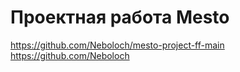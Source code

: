 # Проектная работа Mesto
https://github.com/Neboloch/mesto-project-ff-main
https://github.com/Neboloch

